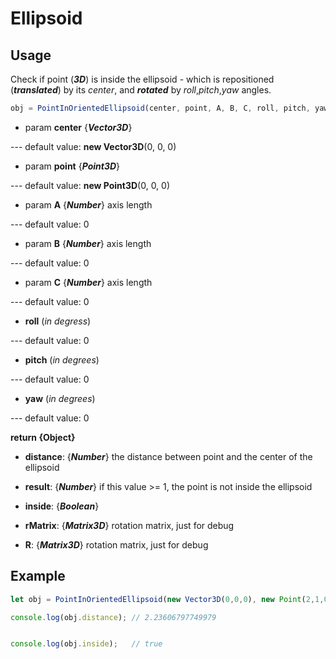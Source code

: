 # Ellipsoid
## Usage
Check if point (***3D***) is inside the ellipsoid - which is repositioned (***translated***) by its *center*, and ***rotated*** by *roll*,*pitch*,*yaw* angles.
```javascript
obj = PointInOrientedEllipsoid(center, point, A, B, C, roll, pitch, yaw)
```
- param **center** {***Vector3D***}

--- default value: **new Vector3D**(0, 0, 0)

- param **point** {***Point3D***}

--- default value: **new Point3D**(0, 0, 0)

- param **A** {***Number***} axis length

--- default value: 0

- param **B** {***Number***} axis length

--- default value: 0

- param **C** {***Number***} axis length

--- default value: 0

- **roll** (*in degress*)

--- default value: 0

- **pitch** (*in degrees*)

--- default value: 0

- **yaw** (*in degrees*)

--- default value: 0

**return {Object}**

- **distance**: {***Number***} the distance between point and the center of the ellipsoid

- **result**: {***Number***} if this value >= 1, the point is not inside the ellipsoid

- **inside**: {***Boolean***}

- **rMatrix**: {***Matrix3D***} rotation matrix, just for debug

- **R**: {***Matrix3D***} rotation matrix, just for debug

## Example

```javascript
let obj = PointInOrientedEllipsoid(new Vector3D(0,0,0), new Point(2,1,0), 4, 2, 2, 0, 0, 0);

console.log(obj.distance); // 2.23606797749979


console.log(obj.inside);   // true
```

